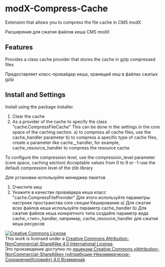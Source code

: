 # modX-Compress-Cache
Extension that allows you to compress the file cache in CMS modX

Расширения для сжатия файлов кеша CMS modX

## Features
Provides a class cache provider that stores the cache in gzip compressed files

Предоставляет класс-провайдер кеша, хранящий кеш в файлах сжатых gzip

## Install and Settings
Install using the package installer. 
1. Clear the cache
2. As a provider of the cache to specify the class "cache.CompressFileCache"
This can be done in the settings in the core space of the caching section.
a) to compress all cache files, use the cache_handler parameter
b) to compress a specific type of cache files, create a parameter like cache_<type>_handler, for example, cache_resource_handler to compress the resource cache

To configure the compression level, use the compression_level parameter (core space, caching section)
Acceptable values from 0 to 9 or -1-use the default compression level of the zlib library

Для установки используйте менеджер пакетов
1. Очистите кеш
2. Укажите в качестве провайдера кеша класс "cache.CompressFileProvider"
Для этого используйте параметры настроек пространства core секции Кеширование
a) Для сжатия всех файлов кеша используйте параметр cache_handler
b) Для сжатия файлов кеша конкретного типа создайте параметр вида cache_<тип>_handler, например, cache_resource_handler для сжатия кеша ресурсов

<a rel="license" href="http://creativecommons.org/licenses/by-nc-sa/4.0/"><img alt="Creative Commons License" style="border-width:0" src="https://i.creativecommons.org/l/by-nc-sa/4.0/88x31.png" /></a><br />This work is licensed under a <a rel="license" href="http://creativecommons.org/licenses/by-nc-sa/4.0/">Creative Commons Attribution-NonCommercial-ShareAlike 4.0 International License</a>.
<br />Это произведение доступно по <a rel="license" href="http://creativecommons.org/licenses/by-nc-sa/4.0/deed.ru">лицензии Creative Commons «Attribution-NonCommercial-ShareAlike» («Атрибуция-Некоммерчески-СохранениеУсловий») 4.0 Всемирная</a>.